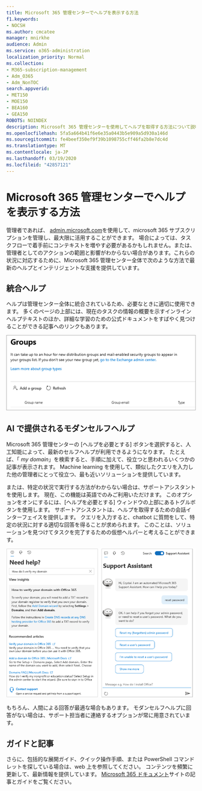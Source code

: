 ```yaml
---
title: Microsoft 365 管理センターでヘルプを表示する方法
f1.keywords:
- NOCSH
ms.author: cmcatee
manager: mnirkhe
audience: Admin
ms.service: o365-administration
localization_priority: Normal
ms.collection:
- M365-subscription-management
- Adm_O365
- Adm_NonTOC
search.appverid:
- MET150
- MOE150
- BEA160
- GEA150
ROBOTS: NOINDEX
description: Microsoft 365 管理センターを使用してヘルプを取得する方法について説明します。
ms.openlocfilehash: 5fa5a664b41f6e6e35a0443b5e909a5d930a146d
ms.sourcegitcommit: fe4beef350ef9f39b1098755cff46fa2b8e7dc4d
ms.translationtype: MT
ms.contentlocale: ja-JP
ms.lasthandoff: 03/19/2020
ms.locfileid: "42857121"
---
```

<!-- The following is just placeholder text from Madhura's mail. We need to add images/examples of each -->

# <a name="how-to-get-help-in-the-microsoft-365-admin-center"></a>Microsoft 365 管理センターでヘルプを表示する方法

管理者であれば、 [admin.microsoft.com](https://admin.microsoft.com)を使用して、microsoft 365 サブスクリプションを管理し、最大限に活用することができます。 場合によっては、タスクフローで着手前にコンテキストを増やす必要があるかもしれません。または、管理者としてのアクションの範囲と影響がわからない場合があります。これらの状況に対応するために、Microsoft 365 管理センター全体で次のような方法で最新のヘルプとインテリジェントな支援を提供しています。
 
## <a name="integrated-help"></a>統合ヘルプ
ヘルプは管理センター全体に統合されているため、必要なときに適切に使用できます。 多くのページの上部には、現在のタスクの情報の概要を示すインラインヘルプテキストのほか、詳細な学習のための公式ドキュメントをすばやく見つけることができる記事へのリンクもあります。

![インラインヘルプと記事へのリンクを示す [グループ] ページ](../../media/integrated-help.png)

## <a name="modern-self-help-powered-by-ai"></a>AI で提供されるモダンセルフヘルプ

Microsoft 365 管理センターの [ヘルプを必要とする] ボタンを選択すると、人工知能によって、最新のセルフヘルプが利用できるようになります。 たとえば、「 *my domain*」を検索すると、手順に加えて、役立つと思われるいくつかの記事が表示されます。 Machine learning を使用して、類似したクエリを入力した他の管理者にとって役立つ、最も近いソリューションを提供しています。

または、特定の状況で実行する方法がわからない場合は、サポートアシスタントを使用します。 現在、この機能は英語でのみご利用いただけます。 このオプションをオンにするには、[ヘルプを必要とする] ウィンドウの上部にあるトグルボタンを使用します。 サポートアシスタントは、ヘルプを取得するための会話インターフェイスを提供します。 クエリを入力すると、chatbot に質問をして、特定の状況に対する適切な回答を得ることが求められます。 このことは、ソリューションを見つけてタスクを完了するための仮想ヘルパーと考えることができます。

![モダンセルフヘルプ](../../media/help-options.png)

もちろん、人間による回答が最適な場合もあります。 モダンセルフヘルプに回答がない場合は、サポート担当者に連絡するオプションが常に用意されています。

## <a name="guides-and-articles"></a>ガイドと記事

さらに、包括的な展開ガイド、クイック操作手順、または PowerShell コマンドレットを探している場合は、web 上を参照してください。 コンテンツを頻繁に更新して、最新情報を提供しています。 [Microsoft 365 ドキュメント](https://docs.microsoft.com/microsoft-365/)サイトの記事とガイドをご覧ください。
